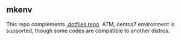 ## mkenv
This repo complements [.dotfiles repo](https://github.com/ywatanabe1989/.dotfiles).
ATM, centos7 environment is supported, though some codes are compatible to another distros.
